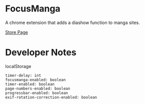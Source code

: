 FocusManga
==========

A chrome extension that adds a diashow function to manga sites.

[Store Page](https://chrome.google.com/webstore/detail/focusmanga/dcbijlajpaaohliimbnjifkhnebmbhfk)

Developer Notes
===============

localStorage
```
timer-delay: int
focusmanga-enabled: boolean
timer-enabled: boolean
page-numbers-enabled: boolean
progressbar-enabled: boolean
exif-rotation-correction-enabled: boolean
```
